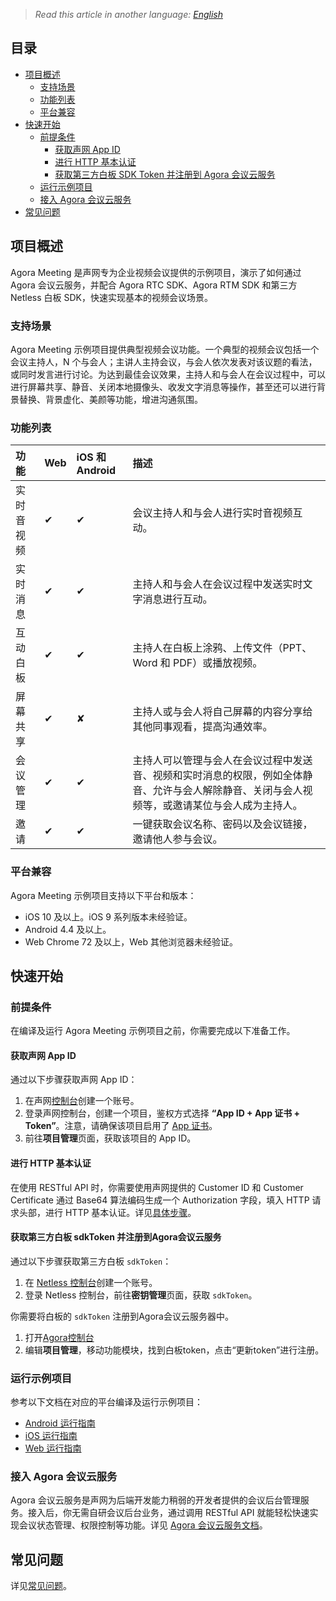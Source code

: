> *Read this article in another language: [English](README.md)*

## 目录
- [项目概述](https://github.com/AgoraIO-Usecase/AgoraMeeting/blob/master/README.zh.md#%E9%A1%B9%E7%9B%AE%E6%A6%82%E8%BF%B0)
  - [支持场景](https://github.com/AgoraIO-Usecase/AgoraMeeting/blob/master/README.zh.md#%E6%94%AF%E6%8C%81%E5%9C%BA%E6%99%AF)
  - [功能列表](https://github.com/AgoraIO-Usecase/AgoraMeeting/blob/master/README.zh.md#%E5%8A%9F%E8%83%BD%E5%88%97%E8%A1%A8)
  - [平台兼容](https://github.com/AgoraIO-Usecase/AgoraMeeting/blob/master/README.zh.md#%E5%B9%B3%E5%8F%B0%E5%85%BC%E5%AE%B9)
- [快速开始](https://github.com/AgoraIO-Usecase/AgoraMeeting/blob/master/README.zh.md#%E5%BF%AB%E9%80%9F%E5%BC%80%E5%A7%8B)
  - [前提条件](https://github.com/AgoraIO-Usecase/AgoraMeeting/blob/master/README.zh.md#%E5%89%8D%E6%8F%90%E6%9D%A1%E4%BB%B6)
    - [获取声网 App ID](https://github.com/AgoraIO-Usecase/AgoraMeeting/blob/master/README.zh.md#%E8%8E%B7%E5%8F%96%E5%A3%B0%E7%BD%91-app-id)
    - [进行 HTTP 基本认证](https://github.com/AgoraIO-Usecase/AgoraMeeting/blob/master/README.zh.md#%E8%BF%9B%E8%A1%8C-http-%E5%9F%BA%E6%9C%AC%E8%AE%A4%E8%AF%81)
    - [获取第三方白板 SDK Token 并注册到 Agora 会议云服务](https://github.com/AgoraIO-Usecase/AgoraMeeting/blob/master/README.zh.md#%E6%8E%A5%E5%85%A5-agora-%E4%BC%9A%E8%AE%AE%E4%BA%91%E6%9C%8D%E5%8A%A1)
  - [运行示例项目](https://github.com/AgoraIO-Usecase/AgoraMeeting/blob/master/README.zh.md#%E8%BF%90%E8%A1%8C%E7%A4%BA%E4%BE%8B%E9%A1%B9%E7%9B%AE)
  - [接入 Agora 会议云服务](https://github.com/AgoraIO-Usecase/AgoraMeeting/blob/master/README.zh.md#接入-agora-会议云服务)
- [常见问题](https://github.com/AgoraIO-Usecase/AgoraMeeting/blob/master/README.zh.md#%E5%B8%B8%E8%A7%81%E9%97%AE%E9%A2%98)

## 项目概述

Agora Meeting 是声网专为企业视频会议提供的示例项目，演示了如何通过 Agora 会议云服务，并配合 Agora RTC SDK、Agora RTM SDK 和第三方 Netless 白板 SDK，快速实现基本的视频会议场景。

### 支持场景

Agora Meeting 示例项目提供典型视频会议功能。一个典型的视频会议包括一个会议主持人，N 个与会人；主讲人主持会议，与会人依次发表对该议题的看法，或同时发言进行讨论。为达到最佳会议效果，主持人和与会人在会议过程中，可以进行屏幕共享、静音、关闭本地摄像头、收发文字消息等操作，甚至还可以进行背景替换、背景虚化、美颜等功能，增进沟通氛围。

### 功能列表

| 功能       | Web  | iOS 和 Android | 描述                                                         |
| :--------- | :--- | :------------- | :----------------------------------------------------------- |
| 实时音视频 | ✔    | ✔              | 会议主持人和与会人进行实时音视频互动。                       |
| 实时消息   | ✔    | ✔              | 主持人和与会人在会议过程中发送实时文字消息进行互动。         |
| 互动白板   | ✔    | ✔              | 主持人在白板上涂鸦、上传文件（PPT、Word 和 PDF）或播放视频。 |
| 屏幕共享   | ✔    | ✘              | 主持人或与会人将自己屏幕的内容分享给其他同事观看，提高沟通效率。 |
| 会议管理   | ✔    | ✔              | 主持人可以管理与会人在会议过程中发送音、视频和实时消息的权限，例如全体静音、允许与会人解除静音、关闭与会人视频等，或邀请某位与会人成为主持人。 |
| 邀请       | ✔    | ✔              | 一键获取会议名称、密码以及会议链接，邀请他人参与会议。       |


### 平台兼容

Agora Meeting 示例项目支持以下平台和版本：

- iOS 10 及以上。iOS 9 系列版本未经验证。
- Android 4.4 及以上。
- Web Chrome 72 及以上，Web 其他浏览器未经验证。

## 快速开始

### 前提条件

在编译及运行 Agora Meeting 示例项目之前，你需要完成以下准备工作。

#### 获取声网 App ID
通过以下步骤获取声网 App ID：
  1. 在声网[控制台](https://sso.agora.io/v2/signup)创建一个账号。
  2. 登录声网控制台，创建一个项目，鉴权方式选择 **“App ID + App 证书 + Token”**。注意，请确保该项目启用了 [App 证书](https://docs.agora.io/cn/Agora%20Platform/token?platform=All%20Platforms#appcertificate)。
  3. 前往**项目管理**页面，获取该项目的 App ID。

#### 进行 HTTP 基本认证

在使用 RESTful API 时，你需要使用声网提供的 Customer ID 和 Customer Certificate 通过 Base64 算法编码生成一个 Authorization 字段，填入 HTTP 请求头部，进行 HTTP 基本认证。详见[具体步骤](https://docs.agora.io/cn/faq/restful_authentication)。

#### 获取第三方白板 sdkToken 并注册到Agora会议云服务
通过以下步骤获取第三方白板 `sdkToken`：
1. 在 [Netless 控制台](https://console.herewhite.com/en/register/)创建一个账号。
2. 登录 Netless 控制台，前往**密钥管理**页面，获取 `sdkToken`。

你需要将白板的 `sdkToken` 注册到Agora会议云服务器中。
1. 打开[Agora控制台](https://Console.Agora.io/)
2. 编辑**项目管理**，移动功能模块，找到白板token，点击“更新token”进行注册。

### 运行示例项目

参考以下文档在对应的平台编译及运行示例项目：

- [Android 运行指南](https://github.com/AgoraIO-Usecase/AgoraMeeting/blob/master/AgoraMeeting_Android/README.zh.md)
- [iOS 运行指南](https://github.com/AgoraIO-Usecase/AgoraMeeting/tree/master/AgoraMeeting_iOS/README.zh.md)
- [Web 运行指南](https://github.com/AgoraIO-Usecase/AgoraMeeting/tree/master/AgoraMeeting_web/README.zh.md)

### 接入 Agora 会议云服务

Agora 会议云服务是声网为后端开发能力稍弱的开发者提供的会议后台管理服务。接入后，你无需自研会议后台业务，通过调用 RESTful API 就能轻松快速实现会议状态管理、权限控制等功能。详见 [Agora 会议云服务文档](https://github.com/AgoraIO-Usecase/AgoraMeeting/wiki/Agora-%E4%BC%9A%E8%AE%AE%E4%BA%91%E6%9C%8D%E5%8A%A1)。

## 常见问题

详见[常见问题](https://github.com/AgoraIO-Usecase/AgoraMeeting/wiki/%E5%B8%B8%E8%A7%81%E9%97%AE%E9%A2%98)。